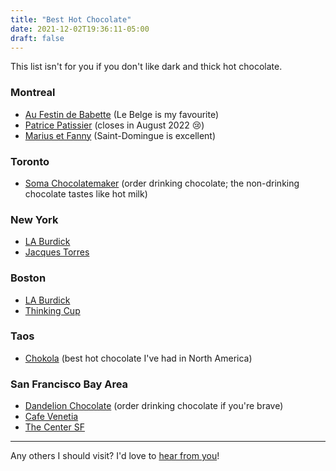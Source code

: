```yaml
---
title: "Best Hot Chocolate"
date: 2021-12-02T19:36:11-05:00
draft: false
---
```


This list isn't for you if you don't like dark and thick hot chocolate.

### Montreal

- [Au Festin de Babette](https://g.page/AuFestinDeBabette?share) (Le Belge is my favourite)
- [Patrice Patissier](https://goo.gl/maps/ZdLPB9bTnuRr5Drc9) (closes in August 2022 😢)
- [Marius et Fanny](https://goo.gl/maps/QX8vxrp4YZHJearCA) (Saint-Domingue is excellent)

### Toronto

- [Soma Chocolatemaker](https://goo.gl/maps/B9HkKU9jjW3ujhy3A) (order drinking chocolate; the non-drinking chocolate tastes like hot milk)

### New York

- [LA Burdick](https://goo.gl/maps/TCi7CUEjWJEXXM4G9)
- [Jacques Torres](https://goo.gl/maps/jKm3KNXNFDCDsTig9)

### Boston

- [LA Burdick](https://goo.gl/maps/i318PjbkZ57e6jXy8)
- [Thinking Cup](https://g.page/thinking-cup-tremont?share)

### Taos

- [Chokola](https://goo.gl/maps/JxG3s1MHLMRkS9Ft8) (best hot chocolate I've had in North America)

### San Francisco Bay Area

- [Dandelion Chocolate](https://goo.gl/maps/3nsRkV32Pqwdngi97) (order drinking chocolate if you're brave)
- [Cafe Venetia](https://g.page/cafevenetia?share)
- [The Center SF](https://goo.gl/maps/D5SDzZ53HNjBN7n16)

---

Any others I should visit? I'd love to [hear from you](mailto:raphael.hotter@gmail.com)!
